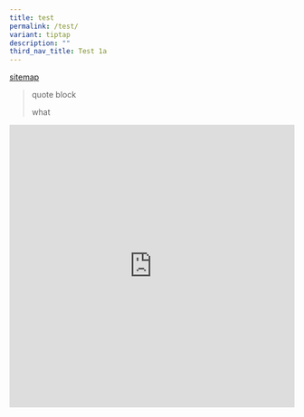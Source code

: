 ```yaml
---
title: test
permalink: /test/
variant: tiptap
description: ""
third_nav_title: Test 1a
---
```

<p><a href="https://www.customs.gov.sg/sitemap.xml" rel="noopener noreferrer nofollow" target="_blank">sitemap</a>
</p>
<blockquote>
<p>quote block</p>
<p>what</p>
</blockquote>
<div class="iframe-wrapper">
<iframe style="width:100%;height:500px" allowfullscreen="true" frameborder="0" src="https://www.checkfirst.gov.sg/c/86c354f0-ceee-4a8b-b891-2bd73e9044fd"></iframe>
</div>
<p></p>